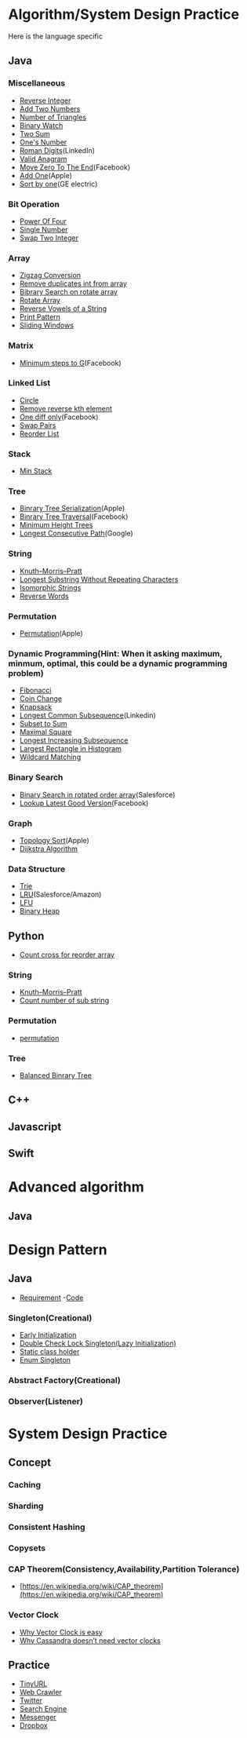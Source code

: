 # Algorithm/System Design Practice

Here is the language specific 
## Java

### Miscellaneous
- [Reverse Integer](java/src/main/java/com/haibo/yan/algorithm/ReverseInteger.java)
- [Add Two Numbers](java/src/main/java/com/haibo/yan/algorithm/medium/AddTwoNumbers.java)
- [Number of Triangles](java/src/main/java/com/haibo/yan/algorithm/medium/NumberOfTriangles.java)
- [Binary Watch](java/src/main/java/com/haibo/yan/algorithm/easy/BinaryWatch.java)
- [Two Sum](java/src/main/java/com/haibo/yan/algorithm/easy/TwoSum.java)
- [One's Number](java/src/main/java/com/haibo/yan/algorithm/OneNumbers.java)
- [Roman Digits](java/src/main/java/com/haibo/yan/algorithm/Roman.java)(LinkedIn)
- [Valid Anagram](java/src/main/java/com/haibo/yan/algorithm/ValidAnagram.java)
- [Move Zero To The End](java/src/main/java/com/haibo/yan/algorithm/MoveZeroes.java)(Facebook)
- [Add One](java/src/main/java/com/haibo/yan/algorithm/AddOne.java)(Apple)
- [Sort by one](java/src/main/java/com/haibo/yan/algorithm/SortByOne.java)(GE electric)

### Bit Operation
- [Power Of Four](java/src/main/java/com/haibo/yan/algorithm/bitop/PowerOfFour.java)
- [Single Number](java/src/main/java/com/haibo/yan/algorithm/bitop/SingleNumber.java)
- [Swap Two Integer](java/src/main/java/com/haibo/yan/algorithm/bitop/SwapTwoInt.java)

### Array
- [Zigzag Conversion](java/src/main/java/com/haibo/yan/algorithm/array/Zigzag.java)
- [Remove duplicates int from array](java/src/main/java/com/haibo/yan/algorithm/easy/RemoveDuplicates.java)
- [Bibrary Search on rotate array](java/src/main/java/com/haibo/yan/algorithm/binarysearch/rotate/Solution.java)
- [Rotate Array](java/src/main/java/com/haibo/yan/algorithm/array/RotateArray.java)
- [Reverse Vowels of a String](java/src/main/java/com/haibo/yan/algorithm/array/ReverseVowels.java)
- [Print Pattern](java/src/main/java/com/haibo/yan/algorithm/array/PrintPattern.java)
- [Sliding Windows](java/src/main/java/com/haibo/yan/algorithm/array/SlidingWindow.java)


### Matrix
- [Minimum steps to G](java/src/main/java/com/haibo/yan/algorithm/matrix/ClosestG.java)(Facebook)

### Linked List
- [Circle](java/src/main/java/com/haibo/yan/algorithm/linkedlist/Circle.java)
- [Remove reverse kth element](java/src/main/java/com/haibo/yan/algorithm/linkedlist/RemoveK.java)
- [One diff only](java/src/main/java/com/haibo/yan/algorithm/linkedlist/OneDiff.java)(Facebook)
- [Swap Pairs](java/src/main/java/com/haibo/yan/algorithm/linkedlist/SwapPairs.java)
- [Reorder List](java/src/test/java/com/haibo/yan/algorithm/linkedlist/TestReorder.java)

### Stack
- [Min Stack](java/src/main/java/com/haibo/yan/algorithm/stack/MinStack.java)

### Tree
- [Binrary Tree Serialization](java/src/main/java/com/haibo/yan/algorithm/tree/BinaryTreeNode.java)(Apple)
- [Binrary Tree Traversal](java/src/main/java/com/haibo/yan/algorithm/tree/Traversal.java)(Facebook)
- [Minimum Height Trees](java/src/main/java/com/haibo/yan/algorithm/tree/MinimumHeightTrees.java)
- [Longest Consecutive Path](java/src/main/java/com/haibo/yan/algorithm/tree/LongestConsecutivePath.java)(Google)

### String
- [Knuth–Morris–Pratt](java/src/main/java/com/haibo/yan/algorithm/string/KMP.java)
- [Longest Substring Without Repeating Characters](java/src/main/java/com/haibo/yan/algorithm/string/NoRepeatingLongestSubstring.java)
- [Isomorphic Strings](java/src/main/java/com/haibo/yan/algorithm/string/Isomorphic.java)
- [Reverse Words](java/src/main/java/com/haibo/yan/algorithm/string/ReverseWords.java)

### Permutation
- [Permutation](java/src/main/java/com/haibo/yan/algorithm/Permutation.java)(Apple)

### Dynamic Programming(Hint: When it asking maximum, minmum, optimal, this could be a dynamic programming problem)
- [Fibonacci](java/src/main/java/com/haibo/yan/algorithm/dp/Fibonacci.java)
- [Coin Change](java/src/main/java/com/haibo/yan/algorithm/dp/CoinChange.java)
- [Knapsack](java/src/main/java/com/haibo/yan/algorithm/dp/Knapsack.java)
- [Longest Common Subsequence](java/src/main/java/com/haibo/yan/algorithm/dp/LongestCommonSubsequence.java)(Linkedin)
- [Subset to Sum](java/src/main/java/com/haibo/yan/algorithm/dp/SubsetSum.java)
- [Maximal Square](java/src/main/java/com/haibo/yan/algorithm/dp/MaximalSquare.java)
- [Longest Increasing Subsequence](java/src/main/java/com/haibo/yan/algorithm/dp/LongestIncreasingSubsequence.java)
- [Largest Rectangle in Histogram](java/src/main/java/com/haibo/yan/algorithm/dp/LargestRectangleInHistogram.java)
- [Wildcard Matching](java/src/main/java/com/haibo/yan/algorithm/dp/WildcardMatching.java)

### Binary Search
- [Binary Search in rotated order array](java/src/main/java/com/haibo/yan/algorithm/binarysearch/RotateSearch.java)(Salesforce)
- [Lookup Latest Good Version](java/src/main/java/com/haibo/yan/algorithm/binarysearch/LatestGoodVersion.java)(Facebook)

### Graph
- [Topology Sort](java/src/main/java/com/haibo/yan/algorithm/graph/TopologySort.java)(Apple)
- [Dijkstra Algorithm](java/src/main/java/com/haibo/yan/algorithm/graph/Dijkstra.java)

### Data Structure
- [Trie](java/src/main/java/com/haibo/yan/algorithm/datastructure/Trie.java)
- [LRU](java/src/main/java/com/haibo/yan/algorithm/datastructure/LRU.java)(Salesforce/Amazon)
- [LFU](java/src/main/java/com/haibo/yan/algorithm/datastructure/LFU.java)
- [Binary Heap](java/src/main/java/com/haibo/yan/algorithm/datastructure/BinaryHeap.java)

## Python
- [Count cross for reorder array](python/cross_count.py) 

### String
- [Knuth–Morris–Pratt](python/kmp.py)
- [Count number of sub string](python/count_substring.py)

### Permutation
- [permutation](python/permutation.py)

### Tree
- [Balanced Binrary Tree](python/balanced_binary_tree.py)

## C++

## Javascript

## Swift

# Advanced algorithm

## Java

# Design Pattern
## Java

- [Requirement](java/src/main/java/com/haibo/yan/design/packagemanager/SystemDependencies.pdf) -[Code](java/src/main/java/com/haibo/yan/design/packagemanager/)

### Singleton(Creational)
- [Early Initialization](java/src/main/java/com/haibo/yan/pattern/Singleton/EarlyIniSingleton.java)
- [Double Check Lock Singleton(Lazy Initialization)](java/src/main/java/com/haibo/yan/pattern/Singleton/DoubleCheckLockSingleton.java)
- [Static class holder](java/src/main/java/com/haibo/yan/pattern/Singleton/StaticHolderSingleton.java)
- [Enum Singleton](java/src/main/java/com/haibo/yan/pattern/Singleton/EnumSingleton.java)

### Abstract Factory(Creational)

### Observer(Listener)

# System Design Practice

## Concept

### Caching
### Sharding
### Consistent Hashing
### Copysets
### CAP Theorem(Consistency,Availability,Partition Tolerance)
- [https://en.wikipedia.org/wiki/CAP_theorem](https://en.wikipedia.org/wiki/CAP_theorem)

### Vector Clock
- [Why Vector Clock is easy](http://basho.com/posts/technical/why-vector-clocks-are-easy/)
- [Why Cassandra doesn’t need vector clocks](https://www.datastax.com/dev/blog/why-cassandra-doesnt-need-vector-clocks)

## Practice

- [TinyURL](/system/tinyurl)
- [Web Crawler](/system/webcrawler)
- [Twitter](/system/twitter)
- [Search Engine](/system/searchengine)
- [Messenger](/system/messenger)
- [Dropbox](/system/dropbox)


 
